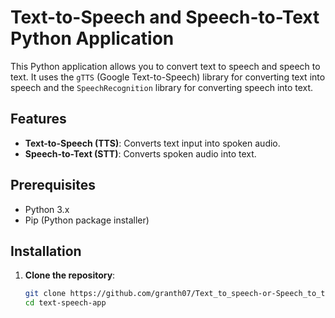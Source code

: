# Text-to-Speech and Speech-to-Text Python Application

This Python application allows you to convert text to speech and speech to text. It uses the `gTTS` (Google Text-to-Speech) library for converting text into speech and the `SpeechRecognition` library for converting speech into text.

## Features

- **Text-to-Speech (TTS)**: Converts text input into spoken audio.
- **Speech-to-Text (STT)**: Converts spoken audio into text.

## Prerequisites

- Python 3.x
- Pip (Python package installer)

## Installation

1. **Clone the repository**:
   ```bash
   git clone https://github.com/granth07/Text_to_speech-or-Speech_to_text.git
   cd text-speech-app

